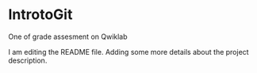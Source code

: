 # IntrotoGit
One of grade assesment on Qwiklab

I am editing the README file. Adding some more details about the project description.
